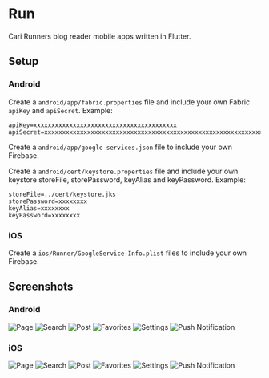 # Run

Cari Runners blog reader mobile apps written in Flutter.

## Setup

### Android

Create a `android/app/fabric.properties` file and include your own Fabric `apiKey` and `apiSecret`.
Example:
```
apiKey=xxxxxxxxxxxxxxxxxxxxxxxxxxxxxxxxxxxxxxxx
apiSecret=xxxxxxxxxxxxxxxxxxxxxxxxxxxxxxxxxxxxxxxxxxxxxxxxxxxxxxxxxxxxxxxx
```

Create a `android/app/google-services.json` file to include your own Firebase.

Create a `android/cert/keystore.properties` file and include your own keystore storeFile, storePassword, keyAlias and keyPassword.
Example:
```
storeFile=../cert/keystore.jks
storePassword=xxxxxxxx
keyAlias=xxxxxxxx
keyPassword=xxxxxxxx
```

### iOS

Create a `ios/Runner/GoogleService-Info.plist` files to include your own Firebase.

## Screenshots

### Android

![Page](art/android/Page.png)
![Search](art/android/Search.png)
![Post](art/android/Post.png)
![Favorites](art/android/Favorites.png)
![Settings](art/android/Settings.png)
![Push Notification](art/android/PushNotification.png)

### iOS

![Page](art/ios/Page.JPG)
![Search](art/ios/Search.JPG)
![Post](art/ios/Post.png)
![Favorites](art/ios/Favorites.png)
![Settings](art/ios/Settings.png)
![Push Notification](art/ios/PushNotification.png)
